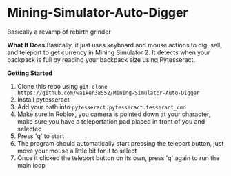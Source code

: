 # Mining-Simulator-Auto-Digger
Basically a revamp of rebirth grinder

**What It Does**
Basically, it just uses keyboard and mouse actions to dig, sell, and teleport to get currency in Mining Simulator 2. It detects when your backpack is full by reading your backpack size using Pytesseract.

**Getting Started**
1. Clone this repo using `git clone https://github.com/wa1ker38552/Mining-Simulator-Auto-Digger`
2. Install pytesseract
3. Add your path into `pytesseract.pytesseract.tesseract_cmd`
4. Make sure in Roblox, you camera is pointed down at your character,  make sure you have a teleportation pad placed in front of you and selected
5. Press 'q' to start
6. The program should automatically start pressing the teleport button, just move your mouse a little bit for it to select
7. Once it clicked the teleport button on its own, press 'q' again to run the main loop
